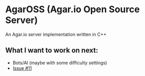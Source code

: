 # AgarOSS (Agar.io Open Source Server)
An Agar.io server implementation written in C++

## What I want to work on next:
- Bots/AI (maybe with some difficulty settings)
- [Issue #11](https://github.com/Megabyte918/AgarOSS/issues/11)
